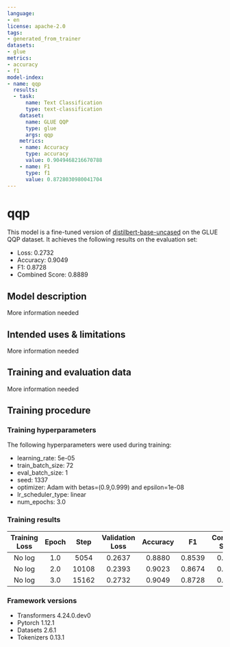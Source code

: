 ```yaml
---
language:
- en
license: apache-2.0
tags:
- generated_from_trainer
datasets:
- glue
metrics:
- accuracy
- f1
model-index:
- name: qqp
  results:
  - task:
      name: Text Classification
      type: text-classification
    dataset:
      name: GLUE QQP
      type: glue
      args: qqp
    metrics:
    - name: Accuracy
      type: accuracy
      value: 0.9049468216670788
    - name: F1
      type: f1
      value: 0.8728030980041704
---
```


<!-- This model card has been generated automatically according to the information the Trainer had access to. You
should probably proofread and complete it, then remove this comment. -->

# qqp

This model is a fine-tuned version of [distilbert-base-uncased](https://huggingface.co/distilbert-base-uncased) on the GLUE QQP dataset.
It achieves the following results on the evaluation set:
- Loss: 0.2732
- Accuracy: 0.9049
- F1: 0.8728
- Combined Score: 0.8889

## Model description

More information needed

## Intended uses & limitations

More information needed

## Training and evaluation data

More information needed

## Training procedure

### Training hyperparameters

The following hyperparameters were used during training:
- learning_rate: 5e-05
- train_batch_size: 72
- eval_batch_size: 1
- seed: 1337
- optimizer: Adam with betas=(0.9,0.999) and epsilon=1e-08
- lr_scheduler_type: linear
- num_epochs: 3.0

### Training results

| Training Loss | Epoch | Step  | Validation Loss | Accuracy | F1     | Combined Score |
|:-------------:|:-----:|:-----:|:---------------:|:--------:|:------:|:--------------:|
| No log        | 1.0   | 5054  | 0.2637          | 0.8880   | 0.8539 | 0.8709         |
| No log        | 2.0   | 10108 | 0.2393          | 0.9023   | 0.8674 | 0.8849         |
| No log        | 3.0   | 15162 | 0.2732          | 0.9049   | 0.8728 | 0.8889         |


### Framework versions

- Transformers 4.24.0.dev0
- Pytorch 1.12.1
- Datasets 2.6.1
- Tokenizers 0.13.1
